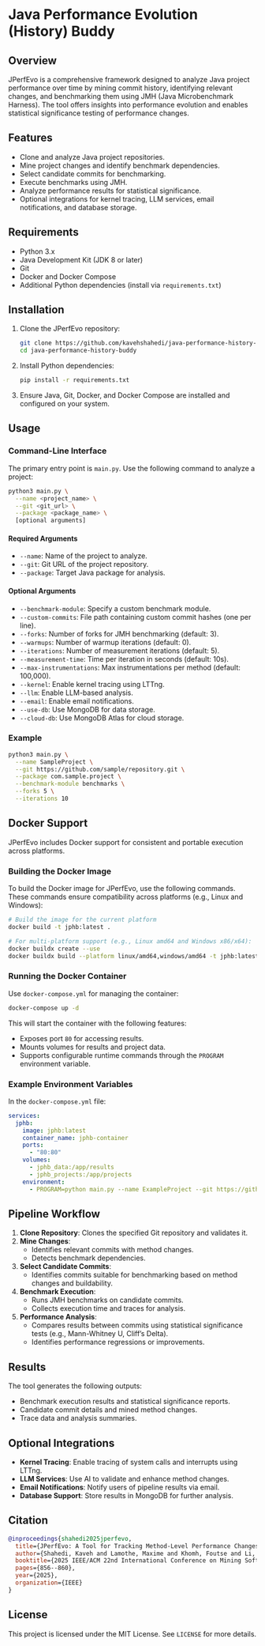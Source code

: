 # Java Performance Evolution (History) Buddy

## Overview
JPerfEvo is a comprehensive framework designed to analyze Java project performance over time by mining commit history, identifying relevant changes, and benchmarking them using JMH (Java Microbenchmark Harness). The tool offers insights into performance evolution and enables statistical significance testing of performance changes.

## Features
- Clone and analyze Java project repositories.
- Mine project changes and identify benchmark dependencies.
- Select candidate commits for benchmarking.
- Execute benchmarks using JMH.
- Analyze performance results for statistical significance.
- Optional integrations for kernel tracing, LLM services, email notifications, and database storage.

## Requirements
- Python 3.x
- Java Development Kit (JDK 8 or later)
- Git
- Docker and Docker Compose
- Additional Python dependencies (install via `requirements.txt`)

## Installation
1. Clone the JPerfEvo repository:
   ```bash
   git clone https://github.com/kavehshahedi/java-performance-history-buddy
   cd java-performance-history-buddy
   ```
2. Install Python dependencies:
   ```bash
   pip install -r requirements.txt
   ```
3. Ensure Java, Git, Docker, and Docker Compose are installed and configured on your system.

## Usage
### Command-Line Interface
The primary entry point is `main.py`. Use the following command to analyze a project:

```bash
python3 main.py \
  --name <project_name> \
  --git <git_url> \
  --package <package_name> \
  [optional arguments]
```

#### Required Arguments
- `--name`: Name of the project to analyze.
- `--git`: Git URL of the project repository.
- `--package`: Target Java package for analysis.

#### Optional Arguments
- `--benchmark-module`: Specify a custom benchmark module.
- `--custom-commits`: File path containing custom commit hashes (one per line).
- `--forks`: Number of forks for JMH benchmarking (default: 3).
- `--warmups`: Number of warmup iterations (default: 0).
- `--iterations`: Number of measurement iterations (default: 5).
- `--measurement-time`: Time per iteration in seconds (default: 10s).
- `--max-instrumentations`: Max instrumentations per method (default: 100,000).
- `--kernel`: Enable kernel tracing using LTTng.
- `--llm`: Enable LLM-based analysis.
- `--email`: Enable email notifications.
- `--use-db`: Use MongoDB for data storage.
- `--cloud-db`: Use MongoDB Atlas for cloud storage.

### Example
```bash
python3 main.py \
  --name SampleProject \
  --git https://github.com/sample/repository.git \
  --package com.sample.project \
  --benchmark-module benchmarks \
  --forks 5 \
  --iterations 10
```

## Docker Support
JPerfEvo includes Docker support for consistent and portable execution across platforms.

### Building the Docker Image
To build the Docker image for JPerfEvo, use the following commands. These commands ensure compatibility across platforms (e.g., Linux and Windows):

```bash
# Build the image for the current platform
docker build -t jphb:latest .

# For multi-platform support (e.g., Linux amd64 and Windows x86/x64):
docker buildx create --use
docker buildx build --platform linux/amd64,windows/amd64 -t jphb:latest . --push
```

### Running the Docker Container
Use `docker-compose.yml` for managing the container:

```bash
docker-compose up -d
```

This will start the container with the following features:
- Exposes port `80` for accessing results.
- Mounts volumes for results and project data.
- Supports configurable runtime commands through the `PROGRAM` environment variable.

### Example Environment Variables
In the `docker-compose.yml` file:
```yaml
services:
  jphb:
    image: jphb:latest
    container_name: jphb-container
    ports:
      - "80:80"
    volumes:
      - jphb_data:/app/results
      - jphb_projects:/app/projects
    environment:
      - PROGRAM=python main.py --name ExampleProject --git https://github.com/example/repo.git --package com.example.project
```

## Pipeline Workflow
1. **Clone Repository**: Clones the specified Git repository and validates it.
2. **Mine Changes**:
   - Identifies relevant commits with method changes.
   - Detects benchmark dependencies.
3. **Select Candidate Commits**:
   - Identifies commits suitable for benchmarking based on method changes and buildability.
4. **Benchmark Execution**:
   - Runs JMH benchmarks on candidate commits.
   - Collects execution time and traces for analysis.
5. **Performance Analysis**:
   - Compares results between commits using statistical significance tests (e.g., Mann-Whitney U, Cliff’s Delta).
   - Identifies performance regressions or improvements.

## Results
The tool generates the following outputs:
- Benchmark execution results and statistical significance reports.
- Candidate commit details and mined method changes.
- Trace data and analysis summaries.

## Optional Integrations
- **Kernel Tracing**: Enable tracing of system calls and interrupts using LTTng.
- **LLM Services**: Use AI to validate and enhance method changes.
- **Email Notifications**: Notify users of pipeline results via email.
- **Database Support**: Store results in MongoDB for further analysis.

## Citation
```bibtex
@inproceedings{shahedi2025jperfevo,
  title={JPerfEvo: A Tool for Tracking Method-Level Performance Changes in Java Projects},
  author={Shahedi, Kaveh and Lamothe, Maxime and Khomh, Foutse and Li, Heng},
  booktitle={2025 IEEE/ACM 22nd International Conference on Mining Software Repositories (MSR)},
  pages={856--860},
  year={2025},
  organization={IEEE}
}
```

## License
This project is licensed under the MIT License. See `LICENSE` for more details.
